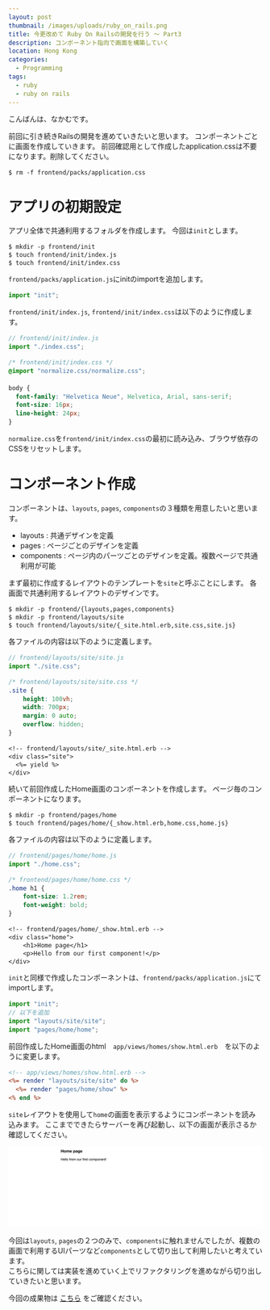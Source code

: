 ```yaml
---
layout: post
thumbnail: /images/uploads/ruby_on_rails.png
title: 今更改めて Ruby On Railsの開発を行う 〜 Part3
description: コンポーネント指向で画面を構築していく
location: Hong Kong
categories:
  - Programming
tags:
  - ruby
  - ruby on rails
---
```

こんばんは、なかむです。

前回に引き続きRailsの開発を進めていきたいと思います。
コンポーネントごとに画面を作成していきます。
前回確認用として作成したapplication.cssは不要になります。削除してください。

```
$ rm -f frontend/packs/application.css
```

# アプリの初期設定

アプリ全体で共通利用するフォルダを作成します。
今回は`init`とします。

```
$ mkdir -p frontend/init
$ touch frontend/init/index.js
$ touch frontend/init/index.css
```

`frontend/packs/application.js`にinitのimportを追加します。

```frontend/packs/application.js
import "init";
```

`frontend/init/index.js`, `frontend/init/index.css`は以下のように作成します。

```frontend/init/index.js
// frontend/init/index.js
import "./index.css";
```

```frontend/init/index.css
/* frontend/init/index.css */
@import "normalize.css/normalize.css"; 

body {
  font-family: "Helvetica Neue", Helvetica, Arial, sans-serif;
  font-size: 16px;
  line-height: 24px;
}
```

`normalize.css`を`frontend/init/index.css`の最初に読み込み、ブラウザ依存のCSSをリセットします。

# コンポーネント作成

コンポーネントは、`layouts`, `pages`, `components`の３種類を用意したいと思います。

* layouts : 共通デザインを定義
* pages : ページごとのデザインを定義
* components : ページ内のパーツごとのデザインを定義。複数ページで共通利用が可能

まず最初に作成するレイアウトのテンプレートを`site`と呼ぶことにします。
各画面で共通利用するレイアウトのデザインです。

```
$ mkdir -p frontend/{layouts,pages,components}
$ mkdir -p frontend/layouts/site
$ touch frontend/layouts/site/{_site.html.erb,site.css,site.js}
```

各ファイルの内容は以下のように定義します。

```frontend/layouts/site/site.js
// frontend/layouts/site/site.js
import "./site.css";
```

```frontend/layouts/site/site.css
/* frontend/layouts/site/site.css */
.site {
    height: 100vh;
    width: 700px;
    margin: 0 auto;
    overflow: hidden;
}
```

```frontend/layouts/site/_site.html_erb
<!-- frontend/layouts/site/_site.html.erb -->
<div class="site">
  <%= yield %>
</div>
```

続いて前回作成したHome画面のコンポーネントを作成します。
ページ毎のコンポーネントになります。

```
$ mkdir -p frontend/pages/home
$ touch frontend/pages/home/{_show.html.erb,home.css,home.js}
```

各ファイルの内容は以下のように定義します。

```frontend/pages/home/home.js
// frontend/pages/home/home.js
import "./home.css";
```

```frontend/pages/home/home.css
/* frontend/pages/home/home.css */
.home h1 {
    font-size: 1.2rem;
    font-weight: bold;
}
```

```frontend/pages/home/_show.html_erb
<!-- frontend/pages/home/_show.html.erb -->
<div class="home">
    <h1>Home page</h1>
    <p>Hello from our first component!</p>
</div>
```

`init`と同様で作成したコンポーネントは、`frontend/packs/application.js`にてimportします。

```frontend/packs/application.js
import "init";
// 以下を追加
import "layouts/site/site";
import "pages/home/home";
```

前回作成したHome画面のhtml　`app/views/homes/show.html.erb`　を以下のように変更します。

```app/views/homes/show.html.erb
<!-- app/views/homes/show.html.erb -->
<%= render "layouts/site/site" do %>
  <%= render "pages/home/show" %>
<% end %>
```

`site`レイアウトを使用して`home`の画面を表示するようにコンポーネントを読み込みます。
ここまでできたらサーバーを再び起動し、以下の画面が表示さるか確認してください。

![Rails サンプル画面](/images/uploads/screen_rails_sample_20180212003646.png)


今回は`layouts`, `pages`の２つのみで、`components`に触れませんでしたが、複数の画面で利用するUIパーツなど`components`として切り出して利用したいと考えています。  
こちらに関しては実装を進めていく上でリファクタリングを進めながら切り出していきたいと思います。

今回の成果物は [こちら](https://github.com/nakanakamu0828/netshop/tree/v0.3) をご確認ください。
